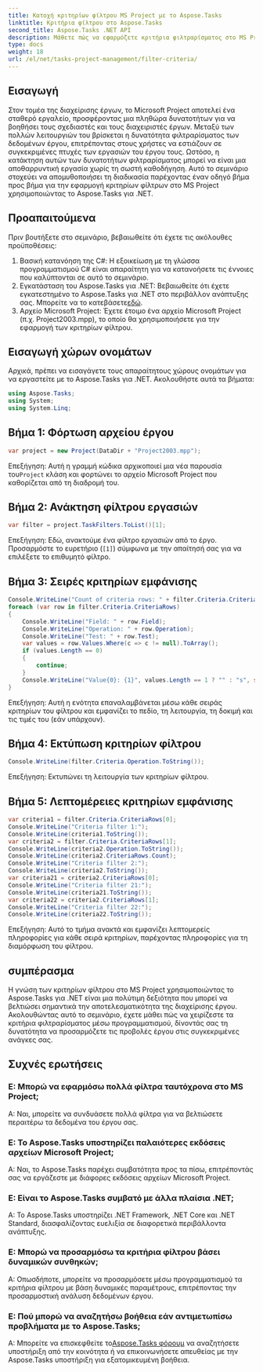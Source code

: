 ```yaml
---
title: Κατοχή κριτηρίων φίλτρου MS Project με το Aspose.Tasks
linktitle: Κριτήρια φίλτρου στο Aspose.Tasks
second_title: Aspose.Tasks .NET API
description: Μάθετε πώς να εφαρμόζετε κριτήρια φιλτραρίσματος στο MS Project χρησιμοποιώντας το Aspose.Tasks για .NET. Ενισχύστε την αποτελεσματικότητα διαχείρισης έργου με στοχευμένη ανάλυση δεδομένων.
type: docs
weight: 18
url: /el/net/tasks-project-management/filter-criteria/
---
```

## Εισαγωγή
Στον τομέα της διαχείρισης έργων, το Microsoft Project αποτελεί ένα σταθερό εργαλείο, προσφέροντας μια πληθώρα δυνατοτήτων για να βοηθήσει τους σχεδιαστές και τους διαχειριστές έργων. Μεταξύ των πολλών λειτουργιών του βρίσκεται η δυνατότητα φιλτραρίσματος των δεδομένων έργου, επιτρέποντας στους χρήστες να εστιάζουν σε συγκεκριμένες πτυχές των εργασιών του έργου τους. Ωστόσο, η κατάκτηση αυτών των δυνατοτήτων φιλτραρίσματος μπορεί να είναι μια αποθαρρυντική εργασία χωρίς τη σωστή καθοδήγηση. Αυτό το σεμινάριο στοχεύει να απομυθοποιήσει τη διαδικασία παρέχοντας έναν οδηγό βήμα προς βήμα για την εφαρμογή κριτηρίων φίλτρων στο MS Project χρησιμοποιώντας το Aspose.Tasks για .NET.
## Προαπαιτούμενα
Πριν βουτήξετε στο σεμινάριο, βεβαιωθείτε ότι έχετε τις ακόλουθες προϋποθέσεις:
1. Βασική κατανόηση της C#: Η εξοικείωση με τη γλώσσα προγραμματισμού C# είναι απαραίτητη για να κατανοήσετε τις έννοιες που καλύπτονται σε αυτό το σεμινάριο.
2.  Εγκατάσταση του Aspose.Tasks για .NET: Βεβαιωθείτε ότι έχετε εγκατεστημένο το Aspose.Tasks για .NET στο περιβάλλον ανάπτυξης σας. Μπορείτε να το κατεβάσετε[εδώ](https://releases.aspose.com/tasks/net/).
3. Αρχείο Microsoft Project: Έχετε έτοιμο ένα αρχείο Microsoft Project (π.χ. Project2003.mpp), το οποίο θα χρησιμοποιήσετε για την εφαρμογή των κριτηρίων φίλτρου.

## Εισαγωγή χώρων ονομάτων
Αρχικά, πρέπει να εισαγάγετε τους απαραίτητους χώρους ονομάτων για να εργαστείτε με το Aspose.Tasks για .NET. Ακολουθήστε αυτά τα βήματα:

```csharp
using Aspose.Tasks;
using System;
using System.Linq;

```

## Βήμα 1: Φόρτωση αρχείου έργου
```csharp
var project = new Project(DataDir + "Project2003.mpp");
```
 Επεξήγηση: Αυτή η γραμμή κώδικα αρχικοποιεί μια νέα παρουσία του`Project` κλάση και φορτώνει το αρχείο Microsoft Project που καθορίζεται από τη διαδρομή του.
## Βήμα 2: Ανάκτηση φίλτρου εργασιών
```csharp
var filter = project.TaskFilters.ToList()[1];
```
Επεξήγηση: Εδώ, ανακτούμε ένα φίλτρο εργασιών από το έργο. Προσαρμόστε το ευρετήριο (`[1]`) σύμφωνα με την απαίτησή σας για να επιλέξετε το επιθυμητό φίλτρο.
## Βήμα 3: Σειρές κριτηρίων εμφάνισης
```csharp
Console.WriteLine("Count of criteria rows: " + filter.Criteria.CriteriaRows.Count);
foreach (var row in filter.Criteria.CriteriaRows)
{
    Console.WriteLine("Field: " + row.Field);
    Console.WriteLine("Operation: " + row.Operation);
    Console.WriteLine("Test: " + row.Test);
    var values = row.Values.Where(c => c != null).ToArray();
    if (values.Length == 0)
    {
        continue;
    }
    Console.WriteLine("Value{0}: {1}", values.Length == 1 ? "" : "s", string.Join(", ", values));
}
```
Επεξήγηση: Αυτή η ενότητα επαναλαμβάνεται μέσω κάθε σειράς κριτηρίων του φίλτρου και εμφανίζει το πεδίο, τη λειτουργία, τη δοκιμή και τις τιμές του (εάν υπάρχουν).
## Βήμα 4: Εκτύπωση κριτηρίων φίλτρου
```csharp
Console.WriteLine(filter.Criteria.Operation.ToString());
```
Επεξήγηση: Εκτυπώνει τη λειτουργία των κριτηρίων φίλτρου.
## Βήμα 5: Λεπτομέρειες κριτηρίων εμφάνισης
```csharp
var criteria1 = filter.Criteria.CriteriaRows[0];
Console.WriteLine("Criteria filter 1:");
Console.WriteLine(criteria1.ToString());
var criteria2 = filter.Criteria.CriteriaRows[1];
Console.WriteLine(criteria2.Operation.ToString());
Console.WriteLine(criteria2.CriteriaRows.Count);
Console.WriteLine("Criteria filter 2:");
Console.WriteLine(criteria2.ToString());
var criteria21 = criteria2.CriteriaRows[0];
Console.WriteLine("Criteria filter 21:");
Console.WriteLine(criteria21.ToString());
var criteria22 = criteria2.CriteriaRows[1];
Console.WriteLine("Criteria filter 22:");
Console.WriteLine(criteria22.ToString());
```
Επεξήγηση: Αυτό το τμήμα ανακτά και εμφανίζει λεπτομερείς πληροφορίες για κάθε σειρά κριτηρίων, παρέχοντας πληροφορίες για τη διαμόρφωση του φίλτρου.

## συμπέρασμα
Η γνώση των κριτηρίων φίλτρου στο MS Project χρησιμοποιώντας το Aspose.Tasks για .NET είναι μια πολύτιμη δεξιότητα που μπορεί να βελτιώσει σημαντικά την αποτελεσματικότητα της διαχείρισης έργου. Ακολουθώντας αυτό το σεμινάριο, έχετε μάθει πώς να χειρίζεστε τα κριτήρια φιλτραρίσματος μέσω προγραμματισμού, δίνοντάς σας τη δυνατότητα να προσαρμόζετε τις προβολές έργου στις συγκεκριμένες ανάγκες σας.
## Συχνές ερωτήσεις
### Ε: Μπορώ να εφαρμόσω πολλά φίλτρα ταυτόχρονα στο MS Project;
Α: Ναι, μπορείτε να συνδυάσετε πολλά φίλτρα για να βελτιώσετε περαιτέρω τα δεδομένα του έργου σας.
### Ε: Το Aspose.Tasks υποστηρίζει παλαιότερες εκδόσεις αρχείων Microsoft Project;
Α: Ναι, το Aspose.Tasks παρέχει συμβατότητα προς τα πίσω, επιτρέποντάς σας να εργάζεστε με διάφορες εκδόσεις αρχείων Microsoft Project.
### Ε: Είναι το Aspose.Tasks συμβατό με άλλα πλαίσια .NET;
Α: Το Aspose.Tasks υποστηρίζει .NET Framework, .NET Core και .NET Standard, διασφαλίζοντας ευελιξία σε διαφορετικά περιβάλλοντα ανάπτυξης.
### Ε: Μπορώ να προσαρμόσω τα κριτήρια φίλτρου βάσει δυναμικών συνθηκών;
Α: Οπωσδήποτε, μπορείτε να προσαρμόσετε μέσω προγραμματισμού τα κριτήρια φίλτρου με βάση δυναμικές παραμέτρους, επιτρέποντας την προσαρμοστική ανάλυση δεδομένων έργου.
### Ε: Πού μπορώ να αναζητήσω βοήθεια εάν αντιμετωπίσω προβλήματα με το Aspose.Tasks;
 Α: Μπορείτε να επισκεφθείτε το[Aspose.Tasks φόρουμ](https://forum.aspose.com/c/tasks/15) να αναζητήσετε υποστήριξη από την κοινότητα ή να επικοινωνήσετε απευθείας με την Aspose.Tasks υποστήριξη για εξατομικευμένη βοήθεια.